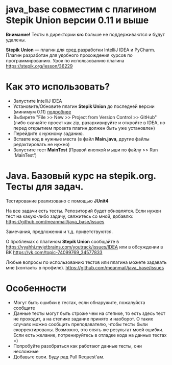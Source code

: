 # java_base совместим с плагином Stepik Union версии 0.11 и выше
**Внимание!** Тесты в директории **src** больше не поддерживаются и будут удалены.

**Stepik Union** — плагин для сред разработки IntelliJ IDEA и PyCharm. Плагин разработан для удобного прохождения курсов по программированию. Урок по использованию плагина https://stepik.org/lesson/36229

# Как это использовать?

- Запустите IntelliJ IDEA
- Установите/Обновите плагин **Stepik Union** до последней версии (минимум 0.11) [подробнее](https://github.com/StepicOrg/intellij-plugins/wiki/%D0%A3%D1%81%D1%82%D0%B0%D0%BD%D0%BE%D0%B2%D0%BA%D0%B0-%D0%B8-%D0%BD%D0%B0%D1%81%D1%82%D1%80%D0%BE%D0%B9%D0%BA%D0%B0)
- Выбирете "File >> New >> Project from Version Control >> GitHub" (либо скачайте проект как zip, разархивируйте и откройте в IDEA, но перед открытием проекта плагин должен быть уже установлен)
- Перейдите к нужному заданию.
- Вставте код в нужные места (в файл **Main.java**, другие файлы редактировать не нужно)
- Запустите тест **MainTest** (Правой кнопкой мыши по файлу >> Run 'MainTest')

# Java. Базовый курс на stepik.org. Тесты для задач.

Тестирование реализовано с помощью **JUnit4**

На все задачи есть тесты. Репозиторий будет обновлятся.
Если нужен тест на какую-либо задачу, свяжитесь со мной, добавлю: https://github.com/meanmail/java_base/issues

Замечания, предложения и т.д. приветствуются.

О проблемах с плагином **Stepik Union** сообщайте в 
https://vyahhi.myjetbrains.com/youtrack/issues/IDEA
или в обсуждении в ВК https://vk.com/topic-74099769_34577833

Любые вопросы по использованию тестов или плагина можете задавать мне (контакты в профиле).
https://github.com/meanmail/java_base/issues

# Особенности

- Могут быть ошибки в тестах, если обнаружите, пожалуйста сообщите
- Данные тесты могут быть строже чем на степике, то есть здесь тест не проходит, а на степике задание принято и наоборот. 
О таких случаях можно сообщить преподавателю, чтобы тесты были скорректированы. Возможно, это опять же результат моей ошибки. Если есть желание, потренируйтесь в отладке кода на данных тестах =)
- Попробуйте разобраться как работают данные тесты, они несложные
- Добавьте свои. Буду рад Pull Request'ам.
